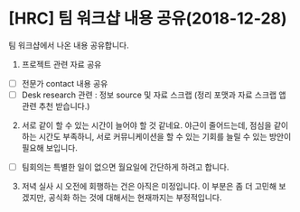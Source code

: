 # [HRC] 팀 워크샵 내용 공유(2018-12-28)

팀 워크샵에서 나온 내용 공유합니다. 

1.	프로젝트 관련 자료 공유
- [ ] 전문가 contact 내용 공유
- [ ] Desk research 관련 : 정보 source 및 자료 스크랩
(정리 포맷과 자료 스크랩 앱 관련 추천 받습니다.)
2.	서로 같이 할 수 있는 시간이 늘어야 할 것 같네요. 
야근이 줄어드는데, 점심을 같이하는 시간도 부족하니, 서로 커뮤니케이션을 할 수 있는 기회를 늘릴 수 있는 방안이 필요해 보입니다. 
- [ ] 팀회의는 특별한 일이 없으면 월요일에 간단하게 하려고 합니다. 
3.	저녁 실사 시 오전에 회행하는 건은 아직은 미정입니다. 
이 부분은 좀 더 고민해 보겠지만, 공식화 하는 것에 대해서는 현재까지는 부정적입니다. 
